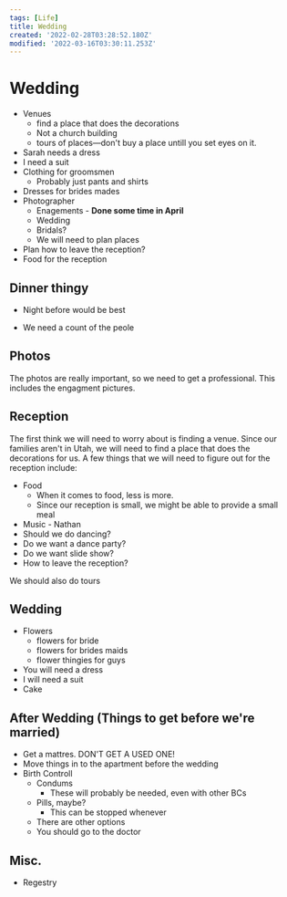 ```yaml
---
tags: [Life]
title: Wedding
created: '2022-02-28T03:28:52.180Z'
modified: '2022-03-16T03:30:11.253Z'
---
```



# Wedding


* Venues
  * find a place that does the decorations
  * Not a church building
  * tours of places—don't buy a place untill you set eyes on it.
* Sarah needs a dress
* I need a suit
* Clothing for groomsmen
  * Probably just pants and shirts
* Dresses for brides mades
* Photographer
  * Enagements - **Done some time in April**
  * Wedding
  * Bridals?
  * We will need to plan places
* Plan how to leave the reception?
* Food for the reception

## Dinner thingy

* Night before would be best

* We need a count of the peole


## Photos

The photos are really important, so we need to get a professional.  This includes the engagment pictures.  

## Reception

  The first think we will need to worry about is finding a venue.  Since our families aren't in Utah, we will need to find a place that does the decorations for us.  A few things that we will need to figure out for the reception include:
 
  * Food
    * When it comes to food, less is more.
    * Since our reception is small, we might be able to provide a small meal
  * Music - Nathan
  * Should we do dancing?
  * Do we want a dance party?
  * Do we want slide show?
  * How to leave the reception?

  We should also do tours 

## Wedding

  * Flowers
    * flowers for bride
    * flowers for brides maids
    * flower thingies for guys
  * You will need a dress
  * I will need a suit
  * Cake


## After Wedding (Things to get before we're married)

  * Get a mattres. DON'T GET A USED ONE!
  * Move things in to the apartment before the wedding
  * Birth Controll
    * Condums
      * These will probably be needed, even with other BCs
    * Pills, maybe?
      * This can be stopped whenever
    * There are other options
    * You should go to the doctor

## Misc.

* Regestry



